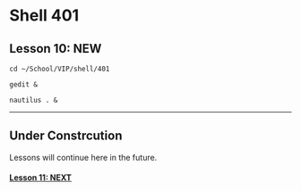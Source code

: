 # Shell 401
## Lesson 10: NEW

`cd ~/School/VIP/shell/401`

`gedit &`

`nautilus . &`

___

## Under Constrcution
Lessons will continue here in the future.

#### [Lesson 11: NEXT](https://github.com/inkVerb/vip/blob/master/401-shell/Lesson-11.md)
